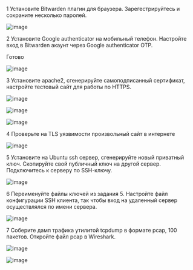 1   Установите Bitwarden плагин для браузера. Зарегестрируйтесь и сохраните несколько паролей.

![image](https://user-images.githubusercontent.com/111060072/192774617-3882b26a-65f0-4a68-a60b-4be299e522ca.png)

2   Установите Google authenticator на мобильный телефон. Настройте вход в Bitwarden акаунт через Google authenticator OTP.

Готово

![image](https://user-images.githubusercontent.com/111060072/192776228-97ecad87-23a6-4a29-bada-e95fee0286d3.png)

3   Установите apache2, сгенерируйте самоподписанный сертификат, настройте тестовый сайт для работы по HTTPS.

![image](https://user-images.githubusercontent.com/111060072/192777011-f5af5848-1259-43e0-a30f-1ad9466616d9.png)

![image](https://user-images.githubusercontent.com/111060072/192786286-ba850e13-b4ea-4dd1-b059-351f1332ee88.png)

![image](https://user-images.githubusercontent.com/111060072/192787714-e06ae03b-7eba-4728-b54d-806bd203cbdf.png)

4   Проверьте на TLS уязвимости произвольный сайт в интернете

![image](https://user-images.githubusercontent.com/111060072/192789384-f48195d1-95e0-48d4-95a2-09899a65e3c1.png)

5   Установите на Ubuntu ssh сервер, сгенерируйте новый приватный ключ. Скопируйте свой публичный ключ на другой сервер. Подключитесь к серверу по SSH-ключу.

![image](https://user-images.githubusercontent.com/111060072/192792391-ec50bdb9-4d1c-4224-a6f4-ef51631094e7.png)

6   Переименуйте файлы ключей из задания 5. Настройте файл конфигурации SSH клиента, так чтобы вход на удаленный сервер осуществлялся по имени сервера.

![image](https://user-images.githubusercontent.com/111060072/192798157-dcddec3d-f531-40a8-bfa8-322af1d67f59.png)

7    Соберите дамп трафика утилитой tcpdump в формате pcap, 100 пакетов. Откройте файл pcap в Wireshark.

![image](https://user-images.githubusercontent.com/111060072/192807745-e2dc322e-416d-437d-8a2e-cce10b0d7f05.png)

![image](https://user-images.githubusercontent.com/111060072/192809581-ce6d8da4-143b-4638-acf7-9ab2a66eec29.png)
